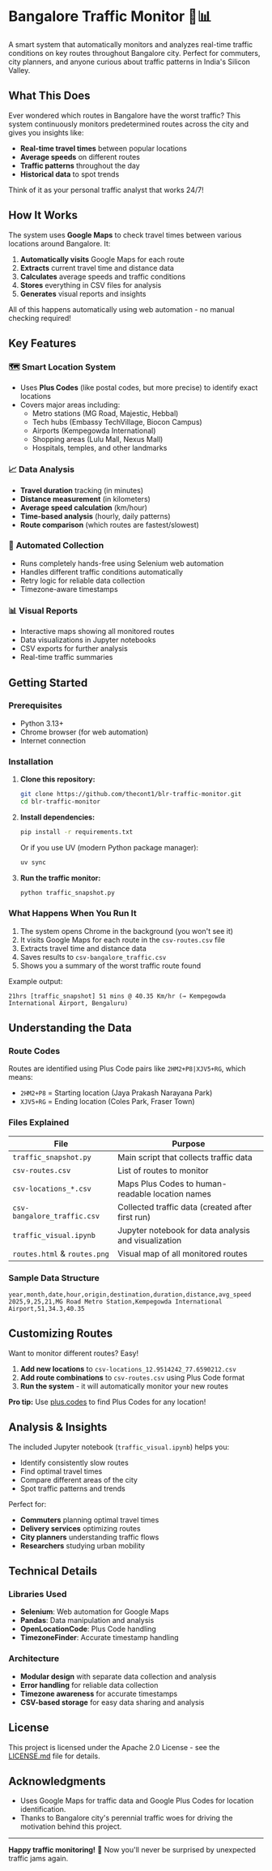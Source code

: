 # Bangalore Traffic Monitor 🚗📊

A smart system that automatically monitors and analyzes real-time traffic conditions on key routes throughout Bangalore city. Perfect for commuters, city planners, and anyone curious about traffic patterns in India's Silicon Valley.

## What This Does

Ever wondered which routes in Bangalore have the worst traffic? This system continuously monitors predetermined routes across the city and gives you insights like:

- **Real-time travel times** between popular locations
- **Average speeds** on different routes
- **Traffic patterns** throughout the day
- **Historical data** to spot trends

Think of it as your personal traffic analyst that works 24/7!

## How It Works

The system uses **Google Maps** to check travel times between various locations around Bangalore. It:

1. **Automatically visits** Google Maps for each route
2. **Extracts** current travel time and distance data
3. **Calculates** average speeds and traffic conditions
4. **Stores** everything in CSV files for analysis
5. **Generates** visual reports and insights

All of this happens automatically using web automation - no manual checking required!

## Key Features

### 🗺️ **Smart Location System**
- Uses **Plus Codes** (like postal codes, but more precise) to identify exact locations
- Covers major areas including:
  - Metro stations (MG Road, Majestic, Hebbal)
  - Tech hubs (Embassy TechVillage, Biocon Campus)
  - Airports (Kempegowda International)
  - Shopping areas (Lulu Mall, Nexus Mall)
  - Hospitals, temples, and other landmarks

### 📈 **Data Analysis**
- **Travel duration** tracking (in minutes)
- **Distance measurement** (in kilometers)  
- **Average speed calculation** (km/hour)
- **Time-based analysis** (hourly, daily patterns)
- **Route comparison** (which routes are fastest/slowest)

### 🤖 **Automated Collection**
- Runs completely hands-free using Selenium web automation
- Handles different traffic conditions automatically
- Retry logic for reliable data collection
- Timezone-aware timestamps

### 📊 **Visual Reports**
- Interactive maps showing all monitored routes
- Data visualizations in Jupyter notebooks
- CSV exports for further analysis
- Real-time traffic summaries

## Getting Started

### Prerequisites
- Python 3.13+
- Chrome browser (for web automation)
- Internet connection

### Installation

1. **Clone this repository:**
   ```bash
   git clone https://github.com/thecont1/blr-traffic-monitor.git
   cd blr-traffic-monitor
   ```

2. **Install dependencies:**
   ```bash
   pip install -r requirements.txt
   ```
   
   Or if you use UV (modern Python package manager):
   ```bash
   uv sync
   ```

3. **Run the traffic monitor:**
   ```bash
   python traffic_snapshot.py
   ```

### What Happens When You Run It

1. The system opens Chrome in the background (you won't see it)
2. It visits Google Maps for each route in the `csv-routes.csv` file
3. Extracts travel time and distance data
4. Saves results to `csv-bangalore_traffic.csv`
5. Shows you a summary of the worst traffic route found

Example output:
```
21hrs [traffic_snapshot] 51 mins @ 40.35 Km/hr (→ Kempegowda International Airport, Bengaluru)
```

## Understanding the Data

### Route Codes
Routes are identified using Plus Code pairs like `2HM2+P8|XJV5+RG`, which means:
- `2HM2+P8` = Starting location (Jaya Prakash Narayana Park)
- `XJV5+RG` = Ending location (Coles Park, Fraser Town)

### Files Explained

| File | Purpose |
|------|---------|
| `traffic_snapshot.py` | Main script that collects traffic data |
| `csv-routes.csv` | List of routes to monitor |
| `csv-locations_*.csv` | Maps Plus Codes to human-readable location names |
| `csv-bangalore_traffic.csv` | Collected traffic data (created after first run) |
| `traffic_visual.ipynb` | Jupyter notebook for data analysis and visualization |
| `routes.html` & `routes.png` | Visual map of all monitored routes |

### Sample Data Structure
```csv
year,month,date,hour,origin,destination,duration,distance,avg_speed
2025,9,25,21,MG Road Metro Station,Kempegowda International Airport,51,34.3,40.35
```

## Customizing Routes

Want to monitor different routes? Easy!

1. **Add new locations** to `csv-locations_12.9514242_77.6590212.csv`
2. **Add route combinations** to `csv-routes.csv` using Plus Code format
3. **Run the system** - it will automatically monitor your new routes

**Pro tip:** Use [plus.codes](https://plus.codes) to find Plus Codes for any location!

## Analysis & Insights

The included Jupyter notebook (`traffic_visual.ipynb`) helps you:
- Identify consistently slow routes
- Find optimal travel times
- Compare different areas of the city
- Spot traffic patterns and trends

Perfect for:
- **Commuters** planning optimal travel times
- **Delivery services** optimizing routes
- **City planners** understanding traffic flows
- **Researchers** studying urban mobility

## Technical Details

### Libraries Used
- **Selenium**: Web automation for Google Maps
- **Pandas**: Data manipulation and analysis  
- **OpenLocationCode**: Plus Code handling
- **TimezoneFinder**: Accurate timestamp handling

### Architecture
- **Modular design** with separate data collection and analysis
- **Error handling** for reliable data collection
- **Timezone awareness** for accurate timestamps
- **CSV-based storage** for easy data sharing and analysis

## License

This project is licensed under the Apache 2.0 License - see the [LICENSE.md](LICENSE.md) file for details.

## Acknowledgments

- Uses Google Maps for traffic data and Google Plus Codes for location identification.
- Thanks to Bangalore city's perennial traffic woes for driving the motivation behind this project.

---

**Happy traffic monitoring!** 🚦 Now you'll never be surprised by unexpected traffic jams again.